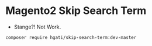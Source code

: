 # Magento2 Skip Search Term
- Stange?! Not Work.

```
composer require hgati/skip-search-term:dev-master
```
